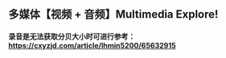 ## 多媒体【视频 + 音频】Multimedia Explore!

#### 录音是无法获取分贝大小时可进行参考：https://cxyzjd.com/article/lhmin5200/65632915

